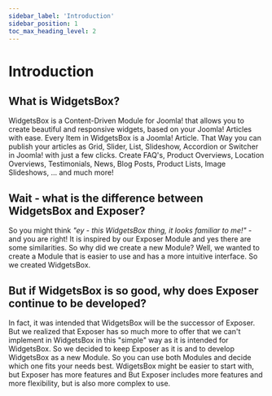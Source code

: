 ```yaml
---
sidebar_label: 'Introduction'
sidebar_position: 1
toc_max_heading_level: 2
---
```


# Introduction

## What is WidgetsBox?

WidgetsBox is a Content-Driven Module for Joomla! that allows you to create beautiful and responsive widgets, based on
your Joomla! Articles with ease. Every Item in WidgetsBox is a Joomla! Article. That Way you can publish your articles
as Grid, Slider, List, Slideshow, Accordion or Switcher in Joomla! with just a few clicks. Create FAQ's, Product
Overviews, Location Overviews, Testimonials, News, Blog Posts, Product Lists, Image
Slideshows, ... and much more!

## Wait - what is the difference between WidgetsBox and Exposer?

So you might think *"ey - this WidgetsBox thing, it looks familiar to me!"* - and you are right! It is inspired by our
Exposer Module and yes there are some similarities. So why did we create a new Module? Well, we wanted to create a
Module that
is easier to use and has a more intuitive interface. So we created WidgetsBox.

## But if WidgetsBox is so good, why does Exposer continue to be developed?

In fact, it was intended that WidgetsBox will be the successor of Exposer. But we realized that Exposer has so much more
to offer that we can't implement in WidgetsBox in this "simple" way as it is intended for WidgetsBox.
So we decided to keep Exposer as it is and to develop WidgetsBox as a new Module. So you can use both Modules and decide
which one fits your needs best. WdigetsBox might be easier to start with, but Exposer has more features and But Exposer
includes more features and more flexibility, but is also more complex to use.
